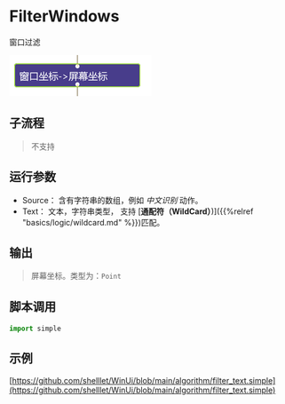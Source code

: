 # FilterWindows 
窗口过滤


![action](./images/2022-11-17_184608.png ':size=90%')

## 子流程

> 不支持

## 运行参数



* Source： 含有字符串的数组，例如 *中文识别* 动作。
* Text： 文本，字符串类型， 支持 [**通配符（WildCard）**)]({{%relref "basics/logic/wildcard.md" %}})匹配。

## 输出

> 屏幕坐标。类型为：`Point`


## 脚本调用

```python
import simple


```

## 示例

[https://github.com/shelllet/WinUi/blob/main/algorithm/filter_text.simple](https://github.com/shelllet/WinUi/blob/main/algorithm/filter_text.simple)
